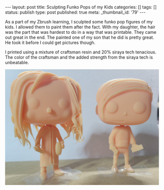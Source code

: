 \--- layout: post title: Sculpting Funko Pops of my Kids categories: [] tags:
[] status: publish type: post published: true meta: _thumbnail_id: '79' \---

As a part of my Zbrush learning, I sculpted some funko pop figures of my kids.
I allowed them to paint them after the fact. With my daughter, the hair was
the part that was hardest to do in a way that was printable. They came out
great in the end. The painted one of my son that he did is pretty great. He
took it before I could get pictures though.

I printed using a mixture of craftsman resin and 20% siraya tech tenacious.
The color of the craftsman and the added strength from the siraya tech is
unbeatable.

![](/img/20220119_142931.jpg)

